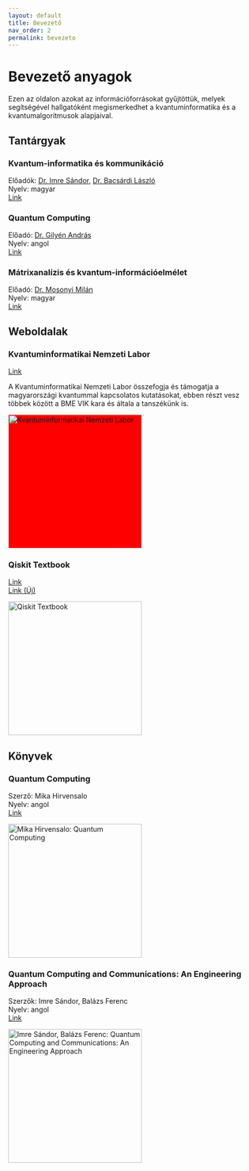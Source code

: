 ```yaml
---
layout: default
title: Bevezető
nav_order: 2
permalink: bevezeto
---
```


# Bevezető anyagok

Ezen az oldalon azokat az információforrásokat gyűjtöttük, melyek segítségével hallgatóként megismerkedhet a kvantuminformatika és a kvantumalgoritmusok alapjaival.

## Tantárgyak

### Kvantum-informatika és kommunikáció
  
Előadók: [Dr. Imre Sándor](http://www.mcl.hu/~imre/), [Dr. Bacsárdi László](http://www.hit.bme.hu/~bacsardi/)  
Nyelv: magyar  
[Link](https://portal.vik.bme.hu/kepzes/targyak/VIHIMA14/)

### Quantum Computing

Előadó: [Dr. Gilyén András](http://gilyen.hu/index.html)  
Nyelv: angol  
[Link](http://gilyen.hu/teaching/QC_2021.html)

### Mátrixanalízis és kvantum-információelmélet

Előadó: [Dr. Mosonyi Milán](https://qi.nemzetilabor.hu/hu/szemelyek/mosonyi-milan)  
Nyelv: magyar  
[Link](https://www.ttk.bme.hu/BMETE92MM30)

## Weboldalak

### Kvantuminformatikai Nemzeti Labor

[Link](https://qi.nemzetilabor.hu/hu)

A Kvantuminformatikai Nemzeti Labor összefogja és támogatja a magyarországi kvantummal kapcsolatos kutatásokat,
ebben részt vesz többek között a BME VIK kara és általa a tanszékünk is.

<img
  alt="Kvantuminformatikai Nemzeti Labor"
  src="https://qi.nemzetilabor.hu/qi.svg"
  width="270px"
  style="background-color: red;"
  />

### Qiskit Textbook

[Link](https://qiskit.org/textbook/)  
[Link (Új)](https://qiskit.org/textbook-beta/)

<img
  alt="Qiskit Textbook"
  src="https://qiskit.org/textbook/assets/images/logo_qiskit_purple_new.svg"
  width="270px"
  />

## Könyvek

### Quantum Computing

Szerző: Mika Hirvensalo  
Nyelv: angol  
[Link](https://link.springer.com/book/10.1007/978-3-662-09636-9)

<img
  alt="Mika Hirvensalo: Quantum Computing"
  src="https://media.springernature.com/w306/springer-static/cover-hires/book/978-3-662-09636-9"
  width="270px"
  />

### Quantum Computing and Communications: An Engineering Approach

Szerzők: Imre Sándor, Balázs Ferenc  
Nyelv: angol  
[Link](https://www.wiley.com/en-us/Quantum+Computing+and+Communications%3A+An+Engineering+Approach-p-9780470869024)

<img
  alt="Imre Sándor, Balázs Ferenc: Quantum Computing and Communications: An Engineering Approach"
  src="https://media.wiley.com/product_data/coverImage300/2X/04708690/047086902X.jpg"
  width="270px"
  />
